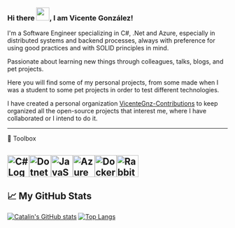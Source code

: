 ### Hi there <img src="https://raw.githubusercontent.com/MartinHeinz/MartinHeinz/master/wave.gif" width="30px">, I am Vicente González!

I'm a Software Engineer specializing in C#, .Net and Azure, especially in distributed systems and backend processes, always with preference for using good practices and with SOLID principles in mind.

Passionate about learning new things through colleagues, talks, blogs, and pet projects.

Here you will find some of my personal projects, from some made when I was a student to some pet projects in order to test different technologies.

I have created a personal organization [VicenteGnz-Contributions](https://github.com/vicentegnz-contributions)
 to keep organized all the open-source projects that interest me, where I have collaborated or I intend to do it.

---

🧰 Toolbox

<img src="https://iconape.com/wp-content/files/sh/51404/svg/c--4.svg" alt="C# Logo" width="50" height="50"/><img src="https://cdn.worldvectorlogo.com/logos/dot-net-core-7.svg" alt="Dotnet Logo" width="50" height="50"/><img src="https://cdn.worldvectorlogo.com/logos/logo-javascript.svg" alt="JavaScript Logo" width="50" height="50"/><img src="https://cdn.worldvectorlogo.com/logos/azure-1.svg" alt="Azure Logo" width="50" height="50"/><img src="https://cdn.worldvectorlogo.com/logos/docker.svg" alt="Docker Logo" width="50" height="50"/><img src="https://cdn.worldvectorlogo.com/logos/rabbitmq.svg" alt="Rabbitmq Logo" width="50" height="50"/> 
---

## &#x1f4c8; My GitHub Stats

[![Catalin's GitHub stats](https://github-readme-stats.vercel.app/api?username=vicentegnz&theme=dark)](https://github.com/anuraghazra/github-readme-stats)   [![Top Langs](https://github-readme-stats.vercel.app/api/top-langs/?username=vicentegnz&hide=java,html,css&theme=dark)](https://github.com/anuraghazra/github-readme-stats)
